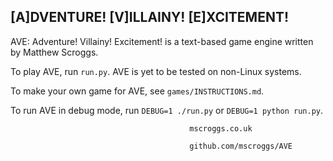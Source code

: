 [A]DVENTURE! [V]ILLAINY! [E]XCITEMENT!
--------------------------------------

AVE: Adventure! Villainy! Excitement! is a text-based game engine
written by Matthew Scroggs.

To play AVE, run `run.py`. AVE is yet to be tested on non-Linux
systems.

To make your own game for AVE, see `games/INSTRUCTIONS.md`.

To run AVE in debug mode, run `DEBUG=1 ./run.py` or `DEBUG=1 python run.py`.

                                            mscroggs.co.uk

                                            github.com/mscroggs/AVE
